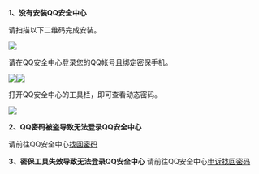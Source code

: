 **1、没有安装QQ安全中心**

请扫描以下二维码完成安装。

![](http://imgcache.tcecqpoc.fsphere.cn/image/mc.qcloudimg.com/static/img/b0fc2ebd967ffabc4f9f10eefb28dc38/123.png)

请在QQ安全中心登录您的QQ帐号且绑定密保手机。

![](http://imgcache.tcecqpoc.fsphere.cn/image/mc.qcloudimg.com/static/img/198b616b65fbfb7167a9da1ced335336/456.jpg)![](http://imgcache.tcecqpoc.fsphere.cn/image/mc.qcloudimg.com/static/img/186fc57495ac79f2c94c4dfc8ed7b1b7/img567229228eae5.jpg)

打开QQ安全中心的工具栏，即可查看动态密码。

![](http://imgcache.tcecqpoc.fsphere.cn/image/mc.qcloudimg.com/static/img/ef8bc594f489abbab1c754b94da8b8d6/789.png)

**2、QQ密码被盗导致无法登录QQ安全中心**

请前往QQ安全中心[找回密码](https://aq.qq.com/cn2/findpsw/pc/pc_find_pwd_input_account)



**3、密保工具失效导致无法登录QQ安全中心**
​
请前往QQ安全中心[申诉找回密码](https://aq.qq.com/cn2/appeal/appeal_index)

